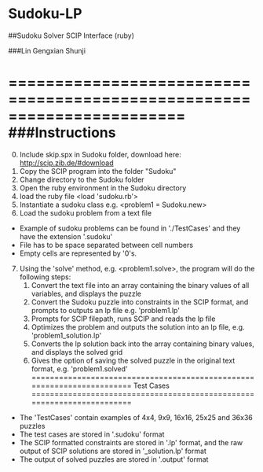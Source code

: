 # Sudoku-LP
##Sudoku Solver SCIP Interface (ruby)

###Lin Gengxian Shunji

=======================================================================
###Instructions
=======================================================================
0) Include skip.spx in Sudoku folder, download here: http://scip.zib.de/#download
1) Copy the SCIP program into the folder "Sudoku"
2) Change directory to the Sudoku folder
3) Open the ruby environment in the Sudoku directory
4) load the ruby file <load 'sudoku.rb'>
5) Instantiate a sudoku class e.g. <problem1 = Sudoku.new>
6) Load the sudoku problem from a text file
  - Example of sudoku problems can be found in './TestCases'
    and they have the extension '.sudoku'
  - File has to be space separated between cell numbers
  - Empty cells are represented by '0's.
7) Using the 'solve' method, e.g. <problem1.solve>, the program 
    will do the following steps:
    1. Convert the text file into an array containing the binary 
        values of all variables, and displays the puzzle
    2. Convert the Sudoku puzzle into constraints in the SCIP format,
        and prompts to outputs an lp file e.g. 'problem1.lp'
    3. Prompts for SCIP filepath, runs SCIP and reads the lp file
    4. Optimizes the problem and outputs the solution into an lp 
        file, e.g. 'problem1_solution.lp'
    5. Converts the lp solution back into the array containing binary
        values, and displays the solved grid
    6. Gives the option of saving the solved puzzle in the original 
        text format, e.g. 'problem1.solved'
=======================================================================
Test Cases
=======================================================================
* The 'TestCases' contain examples of 4x4, 9x9, 16x16, 25x25 and 36x36 
  puzzles
* The test cases are stored in '.sudoku' format
* The SCIP formatted constraints are stored in '.lp' format, and the
  raw output of SCIP solutions are stored in '_solution.lp' format
* The output of solved puzzles are stored in '.output' format
